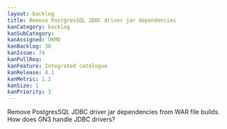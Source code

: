 ```yaml
---
layout: backlog
title: Remove PostgresSQL JDBC driver jar dependencies
kanCategory: backlog
kanSubCategory:
kanAssigned: UKMO
kanBacklog: 38
kanIssue: 74
kanPullReq:
kanFeature: Integrated catologue
kanRelease: 4.1
kanMetric: 1.2
kanSize: 1
kanPriority: 3
---
```

Remove PostgresSQL JDBC driver jar dependencies from WAR file builds. How does GN3 handle JDBC drivers?
